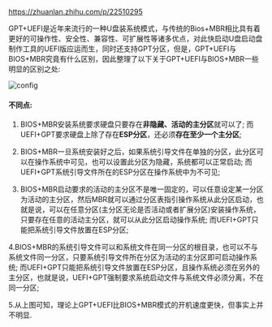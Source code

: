 https://zhuanlan.zhihu.com/p/22510295

GPT+UEFI是近年来流行的一种U盘装系统模式，与传统的Bios+MBR相比具有着更好的可操作性、安全性、兼容性、可扩展性等诸多优点，对此快启动U盘启动盘制作工具的UEFI版应运而生，同时还支持GPT分区，但是，GPT+UEFI与BIOS+MBR究竟有什么区别，因此整理了以下关于GPT+UEFI与BIOS+MBR一些明显的区别之处:

![config](images/11.jpg)

#### 不同点: 

1. BIOS+MBR安装系统要求硬盘只要存在**非隐藏、活动的主分区**就可以了; 而UEFI+GPT要求硬盘上除了存在**ESP分区**，还必须**存在至少一个主分区**; 

2. BIOS+MBR一旦系统安装好之后，如果系统引导文件在单独的分区，此分区可以在操作系统中可见，也可以设置此分区为隐藏，系统都可以正常启动; 而UEFI+GPT系统引导文件所在的ESP分区在操作系统中为不可见; 

3. BIOS+MBR启动要求的活动的主分区不是唯一固定的，可以任意设定某一分区为活动的主分区，然后MBR就可以通过分区表指引操作系统从此分区启动，也就是说，可以在任意分区(主分区无论是否活动或者扩展分区)安装操作系统，只要存在任意的活动主分区，就可以从此分区启动操作系统; 而UEFI+GPT只能把系统引导文件放置在ESP分区; 

4.BIOS+MBR的系统引导文件可以和系统文件在同一分区的根目录，也可以不与系统文件同一分区，只要系统引导文件所在分区为活动的主分区即可启动操作系统; 而UEFI+GPT只能把系统引导文件放置在ESP分区，且操作系统必须在另外的主分区，也就是说，UEFI+GPT强制要求系统启动文件与系统文件必须分离，不在同一分区; 

5.从上图可知，理论上GPT+UEFI比BIOS+MBR模式的开机速度更快，但事实上并不明显. 